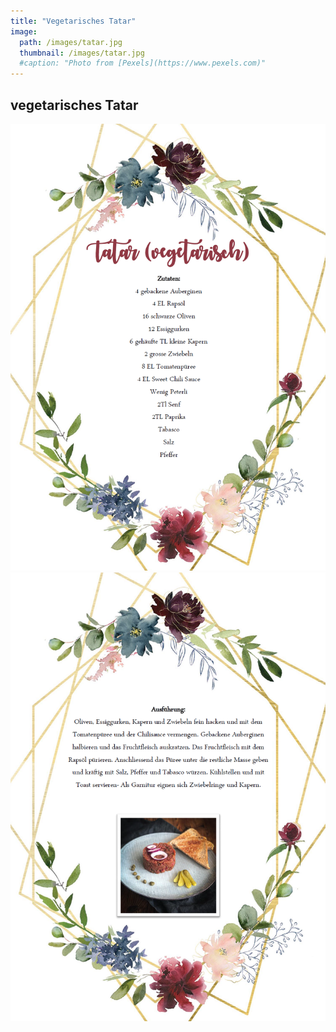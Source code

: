 ```yaml
---
title: "Vegetarisches Tatar"
image: 
  path: /images/tatar.jpg
  thumbnail: /images/tatar.jpg
  #caption: "Photo from [Pexels](https://www.pexels.com)"
---
```


## vegetarisches Tatar

![Tatar1](/images/tatar1.png)
![Tatar2](/images/tatar2.png)